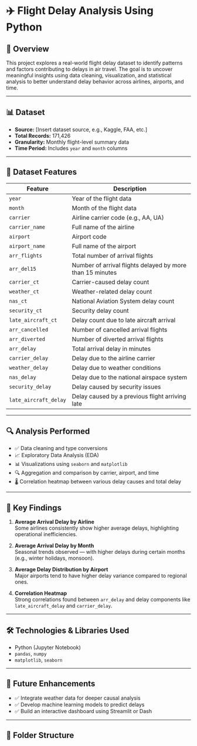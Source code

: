 # ✈️ Flight Delay Analysis Using Python

## 📌 Overview
This project explores a real-world flight delay dataset to identify patterns and factors contributing to delays in air travel. The goal is to uncover meaningful insights using data cleaning, visualization, and statistical analysis to better understand delay behavior across airlines, airports, and time.

---

## 📊 Dataset

- **Source:** [Insert dataset source, e.g., Kaggle, FAA, etc.]
- **Total Records:** 171,426
- **Granularity:** Monthly flight-level summary data
- **Time Period:** Includes `year` and `month` columns

---

## 🔢 Dataset Features

| Feature | Description |
|--------|-------------|
| `year` | Year of the flight data |
| `month` | Month of the flight data |
| `carrier` | Airline carrier code (e.g., AA, UA) |
| `carrier_name` | Full name of the airline |
| `airport` | Airport code |
| `airport_name` | Full name of the airport |
| `arr_flights` | Total number of arrival flights |
| `arr_del15` | Number of arrival flights delayed by more than 15 minutes |
| `carrier_ct` | Carrier-caused delay count |
| `weather_ct` | Weather-related delay count |
| `nas_ct` | National Aviation System delay count |
| `security_ct` | Security delay count |
| `late_aircraft_ct` | Delay count due to late aircraft arrival |
| `arr_cancelled` | Number of cancelled arrival flights |
| `arr_diverted` | Number of diverted arrival flights |
| `arr_delay` | Total arrival delay in minutes |
| `carrier_delay` | Delay due to the airline carrier |
| `weather_delay` | Delay due to weather conditions |
| `nas_delay` | Delay due to the national airspace system |
| `security_delay` | Delay caused by security issues |
| `late_aircraft_delay` | Delay caused by a previous flight arriving late |

---

## 🔍 Analysis Performed

- ✅ Data cleaning and type conversions  
- 📈 Exploratory Data Analysis (EDA)  
- 📊 Visualizations using `seaborn` and `matplotlib`  
- 🔍 Aggregation and comparison by carrier, airport, and time  
- 🌡️ Correlation heatmap between various delay causes and total delay

---

## 📌 Key Findings

1. **Average Arrival Delay by Airline**  
   Some airlines consistently show higher average delays, highlighting operational inefficiencies.

2. **Average Arrival Delay by Month**  
   Seasonal trends observed — with higher delays during certain months (e.g., winter holidays, monsoon).

3. **Average Delay Distribution by Airport**  
   Major airports tend to have higher delay variance compared to regional ones.

4. **Correlation Heatmap**  
   Strong correlations found between `arr_delay` and delay components like `late_aircraft_delay` and `carrier_delay`.

---

## 🛠️ Technologies & Libraries Used

- Python (Jupyter Notebook)
- `pandas`, `numpy`
- `matplotlib`, `seaborn`

---

## 🚀 Future Enhancements

- ✅ Integrate weather data for deeper causal analysis  
- ✅ Develop machine learning models to predict delays  
- ✅ Build an interactive dashboard using Streamlit or Dash

---

## 📁 Folder Structure

